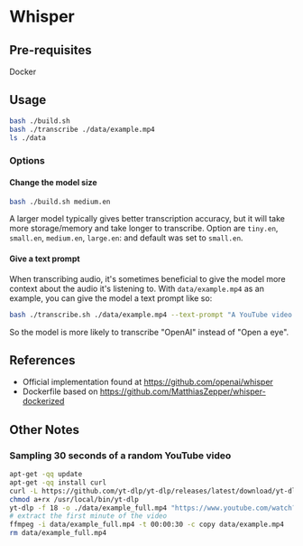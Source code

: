 # Whisper

## Pre-requisites

Docker

## Usage

```bash
bash ./build.sh
bash ./transcribe ./data/example.mp4
ls ./data
```

### Options

#### Change the model size

```bash
bash ./build.sh medium.en
```

A larger model typically gives better transcription accuracy, but it will take more storage/memory and take longer to transcribe. Option are `tiny.en`, `small.en`, `medium.en`, `large.en`: and default was set to `small.en`.

#### Give a text prompt

When transcribing audio, it's sometimes beneficial to give the model more context about the audio it's listening to. With `data/example.mp4` as an example, you can give the model a text prompt like so:

```bash
bash ./transcribe.sh ./data/example.mp4 --text-prompt "A YouTube video about OpenAI's new model: "
```

So the model is more likely to transcribe "OpenAI" instead of "Open a eye".

## References

* Official implementation found at https://github.com/openai/whisper
* Dockerfile based on https://github.com/MatthiasZepper/whisper-dockerized

## Other Notes

### Sampling 30 seconds of a random YouTube video

```bash
apt-get -qq update
apt-get -qq install curl
curl -L https://github.com/yt-dlp/yt-dlp/releases/latest/download/yt-dlp -o /usr/local/bin/yt-dlp
chmod a+rx /usr/local/bin/yt-dlp
yt-dlp -f 18 -o ./data/example_full.mp4 "https://www.youtube.com/watch?v=uFOkMme19Zs"
# extract the first minute of the video
ffmpeg -i data/example_full.mp4 -t 00:00:30 -c copy data/example.mp4
rm data/example_full.mp4
```
